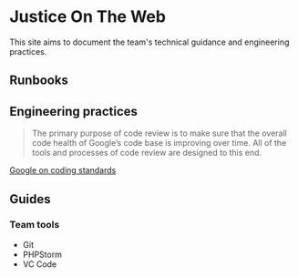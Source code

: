 # Justice On The Web
This site aims to document the team's technical guidance and engineering practices.

## Runbooks

## Engineering practices
>The primary purpose of code review is to make sure that the overall code health of Google’s code base is improving over time. All of the tools and processes of code review are designed to this end.

[Google on coding standards](https://google.github.io/eng-practices/review/reviewer/standard.html)

## Guides

### Team tools
* Git
* PHPStorm
* VC Code